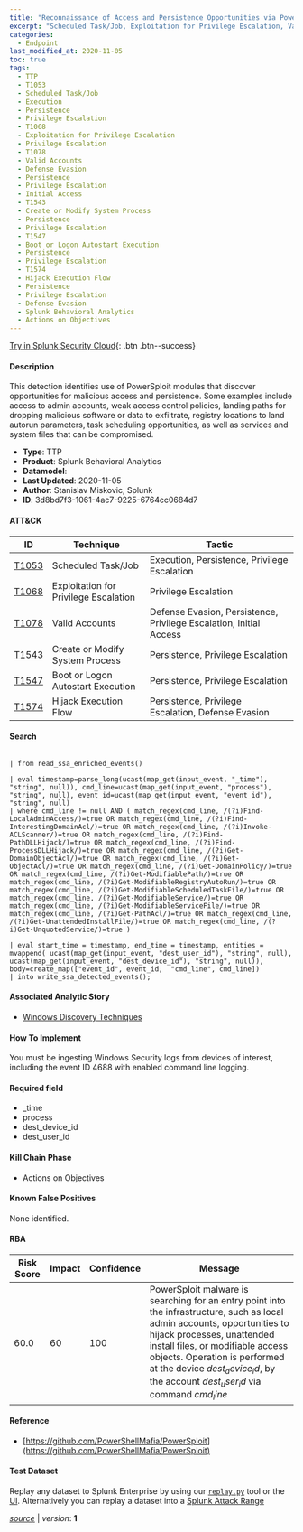 ```yaml
---
title: "Reconnaissance of Access and Persistence Opportunities via PowerSploit modules"
excerpt: "Scheduled Task/Job, Exploitation for Privilege Escalation, Valid Accounts, Create or Modify System Process, Boot or Logon Autostart Execution, Hijack Execution Flow"
categories:
  - Endpoint
last_modified_at: 2020-11-05
toc: true
tags:
  - TTP
  - T1053
  - Scheduled Task/Job
  - Execution
  - Persistence
  - Privilege Escalation
  - T1068
  - Exploitation for Privilege Escalation
  - Privilege Escalation
  - T1078
  - Valid Accounts
  - Defense Evasion
  - Persistence
  - Privilege Escalation
  - Initial Access
  - T1543
  - Create or Modify System Process
  - Persistence
  - Privilege Escalation
  - T1547
  - Boot or Logon Autostart Execution
  - Persistence
  - Privilege Escalation
  - T1574
  - Hijack Execution Flow
  - Persistence
  - Privilege Escalation
  - Defense Evasion
  - Splunk Behavioral Analytics
  - Actions on Objectives
---
```




[Try in Splunk Security Cloud](https://www.splunk.com/en_us/cyber-security.html){: .btn .btn--success}

#### Description

This detection identifies use of PowerSploit modules that discover opportunities for malicious access and persistence. Some examples include access to admin accounts, weak access control policies, landing paths for dropping malicious software or data to exfiltrate, registry locations to land autorun parameters, task scheduling opportunities, as well as services and system files that can be compromised.

- **Type**: TTP
- **Product**: Splunk Behavioral Analytics
- **Datamodel**: 
- **Last Updated**: 2020-11-05
- **Author**: Stanislav Miskovic, Splunk
- **ID**: 3d8bd7f3-1061-4ac7-9225-6764cc0684d7


#### ATT&CK

| ID          | Technique   | Tactic       |
| ----------- | ----------- |--------------|
| [T1053](https://attack.mitre.org/techniques/T1053/) | Scheduled Task/Job | Execution, Persistence, Privilege Escalation |
| [T1068](https://attack.mitre.org/techniques/T1068/) | Exploitation for Privilege Escalation | Privilege Escalation |
| [T1078](https://attack.mitre.org/techniques/T1078/) | Valid Accounts | Defense Evasion, Persistence, Privilege Escalation, Initial Access |
| [T1543](https://attack.mitre.org/techniques/T1543/) | Create or Modify System Process | Persistence, Privilege Escalation |
| [T1547](https://attack.mitre.org/techniques/T1547/) | Boot or Logon Autostart Execution | Persistence, Privilege Escalation |
| [T1574](https://attack.mitre.org/techniques/T1574/) | Hijack Execution Flow | Persistence, Privilege Escalation, Defense Evasion |



#### Search

```

| from read_ssa_enriched_events()

| eval timestamp=parse_long(ucast(map_get(input_event, "_time"), "string", null)), cmd_line=ucast(map_get(input_event, "process"), "string", null), event_id=ucast(map_get(input_event, "event_id"), "string", null) 
| where cmd_line != null AND ( match_regex(cmd_line, /(?i)Find-LocalAdminAccess/)=true OR match_regex(cmd_line, /(?i)Find-InterestingDomainAcl/)=true OR match_regex(cmd_line, /(?i)Invoke-ACLScanner/)=true OR match_regex(cmd_line, /(?i)Find-PathDLLHijack/)=true OR match_regex(cmd_line, /(?i)Find-ProcessDLLHijack/)=true OR match_regex(cmd_line, /(?i)Get-DomainObjectAcl/)=true OR match_regex(cmd_line, /(?i)Get-ObjectAcl/)=true OR match_regex(cmd_line, /(?i)Get-DomainPolicy/)=true OR match_regex(cmd_line, /(?i)Get-ModifiablePath/)=true OR match_regex(cmd_line, /(?i)Get-ModifiableRegistryAutoRun/)=true OR match_regex(cmd_line, /(?i)Get-ModifiableScheduledTaskFile/)=true OR match_regex(cmd_line, /(?i)Get-ModifiableService/)=true OR match_regex(cmd_line, /(?i)Get-ModifiableServiceFile/)=true OR match_regex(cmd_line, /(?i)Get-PathAcl/)=true OR match_regex(cmd_line, /(?i)Get-UnattendedInstallFile/)=true OR match_regex(cmd_line, /(?i)Get-UnquotedService/)=true )

| eval start_time = timestamp, end_time = timestamp, entities = mvappend( ucast(map_get(input_event, "dest_user_id"), "string", null), ucast(map_get(input_event, "dest_device_id"), "string", null)), body=create_map(["event_id", event_id,  "cmd_line", cmd_line]) 
| into write_ssa_detected_events();
```

#### Associated Analytic Story
* [Windows Discovery Techniques](/stories/windows_discovery_techniques)


#### How To Implement
You must be ingesting Windows Security logs from devices of interest, including the event ID 4688 with enabled command line logging.

#### Required field
* _time
* process
* dest_device_id
* dest_user_id


#### Kill Chain Phase
* Actions on Objectives


#### Known False Positives
None identified.



#### RBA

| Risk Score  | Impact      | Confidence   | Message      |
| ----------- | ----------- |--------------|--------------|
| 60.0 | 60 | 100 | PowerSploit malware is searching for an entry point into the infrastructure, such as local admin accounts, opportunities to hijack processes, unattended install files, or modifiable access objects. Operation is performed at the device $dest_device_id$, by the account $dest_user_id$ via command $cmd_line$ |



#### Reference

* [https://github.com/PowerShellMafia/PowerSploit](https://github.com/PowerShellMafia/PowerSploit)



#### Test Dataset
Replay any dataset to Splunk Enterprise by using our [`replay.py`](https://github.com/splunk/attack_data#using-replaypy) tool or the [UI](https://github.com/splunk/attack_data#using-ui).
Alternatively you can replay a dataset into a [Splunk Attack Range](https://github.com/splunk/attack_range#replay-dumps-into-attack-range-splunk-server)




[*source*](https://github.com/splunk/security_content/tree/develop/detections/endpoint/reconnaissance_of_access_and_persistence_opportunities_via_powersploit_modules.yml) \| *version*: **1**